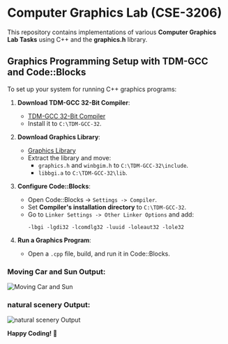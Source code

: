 # Computer Graphics Lab (CSE-3206)

This repository contains implementations of various **Computer Graphics Lab Tasks** using C++ and the **graphics.h** library.


## Graphics Programming Setup with TDM-GCC and Code::Blocks  

To set up your system for running C++ graphics programs:  

1. **Download TDM-GCC 32-Bit Compiler**:  
   - [TDM-GCC 32-Bit Compiler](https://jmeubank.github.io/tdm-gcc/)  
   - Install it to `C:\TDM-GCC-32`.  

2. **Download Graphics Library**:  
   - [Graphics Library](https://drive.google.com/file/d/1z19xxKm2YseQi7QGxqCCdJ-lLfiEGuCm/view)  
   - Extract the library and move:  
     - `graphics.h` and `winbgim.h` to `C:\TDM-GCC-32\include`.  
     - `libbgi.a` to `C:\TDM-GCC-32\lib`.  

3. **Configure Code::Blocks**:  
   - Open Code::Blocks → `Settings -> Compiler`.  
   - Set **Compiler's installation directory** to `C:\TDM-GCC-32`.  
   - Go to `Linker Settings -> Other Linker Options` and add:  
     ```  
     -lbgi -lgdi32 -lcomdlg32 -luuid -loleaut32 -lole32  
     ```  

4. **Run a Graphics Program**:  
   - Open a `.cpp` file, build, and run it in Code::Blocks.  


### Moving Car and Sun Output:

![Moving Car and Sun](https://github.com/user-attachments/assets/af28bda3-0b62-43b6-977f-28b3010646d3)

### natural scenery Output:

![natural scenery Output](https://github.com/user-attachments/assets/6bc31a89-8df1-4568-9b52-41a11926e276)


**Happy Coding! 🎉**  



